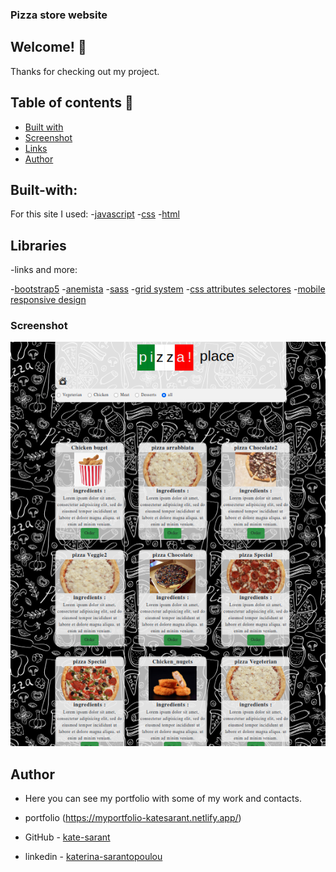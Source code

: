 ### Pizza store website

## Welcome! 👋

Thanks for checking out my project.

## Table of contents  🚀

  - [Built with](#built-with)
  - [Screenshot](#screenshot)
  - [Links](Libraries)
  - [Author](#author)


## Built-with:

For this site I used:
-[javascript](https://developer.mozilla.org/en-US/docs/Web/JavaScript)
-[css](https://developer.mozilla.org/en-US/docs/Web/CSS)
-[html](https://developer.mozilla.org/en-US/docs/Web/CSS)

## Libraries
-links and more:

-[bootstrap5](https://getbootstrap.com/)
-[anemista](https://https://animista.net/)
-[sass](https://sass-lang.com/)
-[grid system](https://getbootstrap.com/docs/4.0/layout/grid/)
-[css attributes selectores](https://developer.mozilla.org/en-US/docs/Web/CSS/Attribute_selectors)
-[mobile responsive design](https://web.dev/responsive-web-design-basics/)


### Screenshot

![menu](assets/pizzaPhotos/p2.png)


## Author
- Here you can see my portfolio with some of my work and contacts.

- portfolio (https://myportfolio-katesarant.netlify.app/)
- GitHub - [kate-sarant](https://github.com/kate-sarant)
- linkedin - [katerina-sarantopoulou](https://www.linkedin.com/in/katerina-sarantopoulou-4b05a51b5/)

